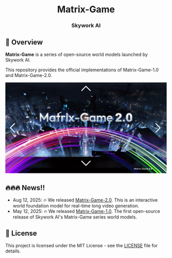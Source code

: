 <p align="center">
<h1 align="center">Matrix-Game</h1>
<h3 align="center">Skywork AI</h3>
</p>

## 📝 Overview

**Matrix-Game** is a series of open-source world models launched by Skywork AI.

This repository provides the official implementations of Matrix-Game-1.0 and Matrix-Game-2.0.

<div align="center">
  <img src="Matrix-Game-2/assets/images/cover.png" alt="teaser" />
</div>

## 🔥🔥🔥 News!!
* Aug 12, 2025: 🔥 We released [Matrix-Game-2.0](https://github.com/SkyworkAI/Matrix-Game/tree/main/Matrix-Game-2). This is an interactive world foundation model for real-time long video generation.
* May 12, 2025: 🔥 We released [Matrix-Game-1.0](https://github.com/SkyworkAI/Matrix-Game/tree/main/Matrix-Game-1). The first open-source release of Skywork AI's Matrix-Game series world models.


## 📄 License

This project is licensed under the MIT License - see the [LICENSE](LICENSE) file for details.